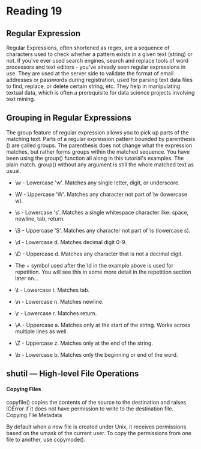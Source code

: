 # Reading 19

## Regular Expression

Regular Expressions, often shortened as regex, are a sequence of characters used to check whether a pattern exists in a given text (string) or not. If you've ever used search engines, search and replace tools of word processors and text editors - you've already seen regular expressions in use. They are used at the server side to validate the format of email addresses or passwords during registration, used for parsing text data files to find, replace, or delete certain string, etc. They help in manipulating textual data, which is often a prerequisite for data science projects involving text mining.

## Grouping in Regular Expressions

The group feature of regular expression allows you to pick up parts of the matching text. Parts of a regular expression pattern bounded by parenthesis () are called groups. The parenthesis does not change what the expression matches, but rather forms groups within the matched sequence. You have been using the group() function all along in this tutorial's examples. The plain match. group() without any argument is still the whole matched text as usual.

- \w - Lowercase 'w'. Matches any single letter, digit, or underscore.

- \W - Uppercase 'W'. Matches any character not part of \w (lowercase w).

- \s - Lowercase 's'. Matches a single whitespace character like: space, newline, tab, return.

- \S - Uppercase 'S'. Matches any character not part of \s (lowercase s).

- \d - Lowercase d. Matches decimal digit 0-9.

- \D - Uppercase d. Matches any character that is not a decimal digit.

- The + symbol used after the \d in the example above is used for repetition. You will see this in some more detail in the repetition section later on...

- \t - Lowercase t. Matches tab.

- \n - Lowercase n. Matches newline.

- \r - Lowercase r. Matches return.

- \A - Uppercase a. Matches only at the start of the string. Works across multiple lines as well.

- \Z - Uppercase z. Matches only at the end of the string.

- \b - Lowercase b. Matches only the beginning or end of the word.

## shutil — High-level File Operations

#### Copying Files

copyfile() copies the contents of the source to the destination and raises IOError if it does not have permission to write to the destination file.
Copying File Metadata

By default when a new file is created under Unix, it receives permissions based on the umask of the current user. To copy the permissions from one file to another, use copymode().
